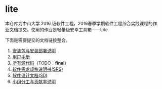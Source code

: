 # lite

本仓库为中山大学 2016 级软件工程，2019春季学期软件工程综合实践课程的作业文档提交。使用的作业是轻量级安卓工具箱——Lite

下面是需要提交的文档链接整合。

1. [安装包与安装部署说明](https://github.com/yanmingsysu/lite/blob/master/%E5%AE%89%E8%A3%85%E9%83%A8%E7%BD%B2%E8%AF%B4%E6%98%8E.md)
2. [用户手册](https://github.com/yanmingsysu/lite/blob/master/%E7%94%A8%E6%88%B7%E6%89%8B%E5%86%8C.md)
3. [所有源代码](https://github.com/yanmingsysu/lite/tree/master/Lite)（TODO：**final**）
4. [软件需求规格说明书(SRS)](https://github.com/yanmingsysu/lite/blob/master/%E8%BD%AF%E4%BB%B6%E9%9C%80%E6%B1%82%E8%A7%84%E6%A0%BC%E8%AF%B4%E6%98%8E%E4%B9%A6.md)
5. [软件设计文档(SD)](https://github.com/yanmingsysu/lite/blob/master/%E8%BD%AF%E4%BB%B6%E8%AE%BE%E8%AE%A1%E6%96%87%E6%A1%A3%20(SD).md)
6. [小组分工与贡献率说明](https://github.com/yanmingsysu/lite/blob/master/%E5%B0%8F%E7%BB%84%E5%88%86%E5%B7%A5%E4%B8%8E%E8%B4%A1%E7%8C%AE%E7%8E%87.md)
